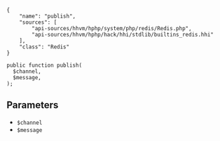 ``` yamlmeta
{
    "name": "publish",
    "sources": [
        "api-sources/hhvm/hphp/system/php/redis/Redis.php",
        "api-sources/hhvm/hphp/hack/hhi/stdlib/builtins_redis.hhi"
    ],
    "class": "Redis"
}
```




``` Hack
public function publish(
  $channel,
  $message,
);
```




## Parameters




+ ` $channel `
+ ` $message `
<!-- HHAPIDOC -->
